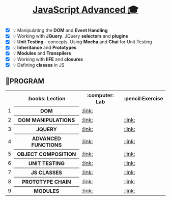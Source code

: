 # <a href=""><p align="center"> JavaScript Advanced :mortar_board: <p></a> 
- [x] :bulb: Manipulating the **DOM** and **Event Handling**
- [x] :bulb: Working with **JQuery**. JQuery **selectors** and **plugins**
- [x] :bulb: **Unit Testing** - concepts. Using **Mocha** and **Chai** for Unit Testing
- [x] :bulb: **Inheritance** and **Prototypes**
- [x] :bulb: **Modules** and **Transpilers**
- [x] :bulb: Working with **IIFE** and **closures**
- [x] :bulb: Defining **classes** in JS

## :rocket:PROGRAM 
<table align="center">
<tr>
  <th></th><th>:books: Lection</th><th>:computer: Lab</th><th>:pencil:Exercise</th>
</tr>
<tr>
  <td>1</td>
  <th>DOM</th>
  <td><a href="https://github.com/kallyy7/JS-Advanced/tree/master/DOM" >:link:</a></td>
  <td><a href="" ></a></td>
</tr>
<tr>
  <td>2</td>
  <th>DOM MANIPULATIONS</th>
  <td><a href="" >:link:</a></td>
  <td><a href="" >:link:</a></td>
<tr>
    <td>3</td>
    <th>JQUERY</th>
    <td><a href="" >:link:</a></td>
    <td><a href="" >:link:</a></td>
</tr>
</tr>
  <tr>
  <td>4</td>
    <th>ADVANCED FUNCTIONS</th>
    <td><a href="" >:link:</a></td>
    <td><a href="" >:link:</a></td>
</tr>
<tr>
  <td>5</td>
    <th>OBJECT COMPOSITION</th>
    <td><a href="" >:link:</a></td>
    <td><a href="" >:link:</a></td>
</tr>
<tr>
  <td>6</td>
    <th>UNIT TESTING</th>
    <td><a href="" >:link:</a></td>
    <td><a href="" >:link:</a></td>
</tr>
<tr>
  <td>7</td>
    <th>JS CLASSES</th>
    <td><a href="" >:link:</a></td>
    <td><a href="" >:link:</a></td>
</tr>
<tr>
  <td>8</td>
    <th>PROTOTYPE CHAIN</th>
    <td><a href="" >:link:</a></td>
    <td><a href="" >:link:</a></td>
</tr>
<tr>
  <td>9</td>
    <th>MODULES</th>
    <td><a href="" >:link:</a></td>
    <td><a href="" >:link:</a></td>
</tr>
  </table>
